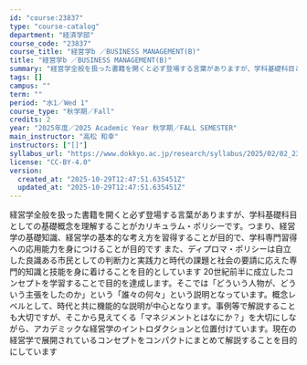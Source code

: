 ```yaml
---
id: "course:23837"
type: "course-catalog"
department: "経済学部"
course_code: "23837"
course_title: "経営学b ／BUSINESS MANAGEMENT(B)"
title: "経営学b ／BUSINESS MANAGEMENT(B)"
summary: "経営学全般を扱った書籍を開くと必ず登場する言葉がありますが、学科基礎科目としての基礎概念を理解することがカリキュラム・ポリシーです。つまり、経営学の基礎知識、経営学の基本的な考え方を習得することが目的で、学科専門習得への応用能力を身につける…"
tags: []
campus: ""
term: ""
period: "水1／Wed 1"
course_type: "秋学期／Fall"
credits: 2
year: "2025年度／2025 Academic Year 秋学期／FALL SEMESTER"
main_instructor: "高松 和幸"
instructors: ["[]"]
syllabus_url: "https://www.dokkyo.ac.jp/research/syllabus/2025/02/02_23837_ja_JP.html"
license: "CC-BY-4.0"
version:
  created_at: "2025-10-29T12:47:51.635451Z"
  updated_at: "2025-10-29T12:47:51.635451Z"
---
```

経営学全般を扱った書籍を開くと必ず登場する言葉がありますが、学科基礎科目としての基礎概念を理解することがカリキュラム・ポリシーです。つまり、経営学の基礎知識、経営学の基本的な考え方を習得することが目的で、学科専門習得への応用能力を身につけることが目的です また、ディプロマ・ポリシーは自立した良識ある市民としての判断力と実践力と時代の課題と社会の要請に応えた専門的知識と技能を身に着けることを目的としています 20世紀前半に成立したコンセプトを学習することで目的を達成します。そこでは「どういう人物が、どういう主張をしたのか」という「誰々の何々」という説明となっています。概念レベルとして、時代と共に機能的な説明が中心となります。事例等で解説することも大切ですが、そこから見えてくる「マネジメントとはなにか？」を大切にしながら、アカデミックな経営学のイントロダクションと位置付けています。現在の経営学で展開されているコンセプトをコンパクトにまとめて解説することを目的にしています
